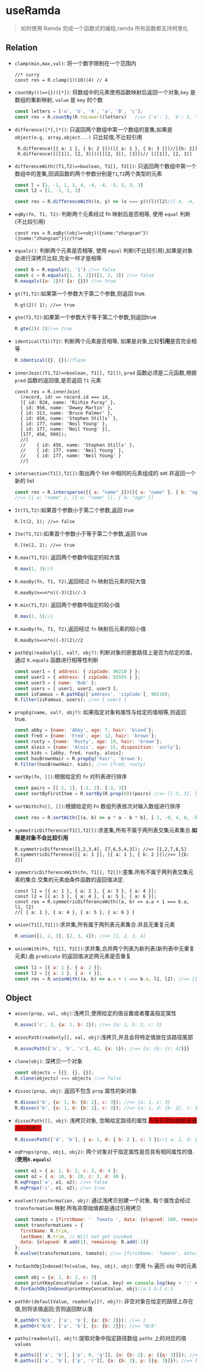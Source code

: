 # useRamda

> 如何使用 Ramda 完成一个函数式的编程,ramda 所有函数都支持柯里化

## Relation

* `clamp(min,max,val)`: 将一个数字限制在一个范围内

   ```JS
   //* curry
   const res = R.clamp(1)(10)(4) // 4
   ```

* `countBy(()=>{})([*])`: 将数组中的元素使用函数映射后返回一个对象,`key` 是数组的重新映射, `value` 是 `key` 的个数

   ```js
   const letters = ['a', 'b', 'A', 'a', 'B', 'c'];
   const res = R.countBy(R.toLower)(letters)   //=> {'a': 3, 'b': 2, 'c': 1}
   ```

* `difference([*],[*])`: 只返回两个数组中第一个数组的差集,如果是 `object(e.g. array,object...)` 只比较值,不比较引用

   ```JS
    R.difference([{ a: 1 }, { b: 2 }])([{ a: 1 }, { b: 3 }])//[{b: 2}]
    R.difference([[[1]], [2, 3]])([[[2, 3]], [3]])// [[[1]], [2, 3]]
   ```

* `differenceWith((T1,T2)=>boolean, T1[], T2[])`: 只返回两个数组中第一个数组中的差集,回调函数的两个参数分别是`T1`,`T2`两个类型的元素

   ```js
   const l = [1, -1, 1, 3, 4, -4, -4, -5, 5, 3, 3]
   const l2 = [1, -1, 1, 3]

   const res = R.differenceWith((x, y) => (x === y))(l)(l2)//[ 4, -4, -5, 5 ]
   ```

* `eqBy(fn, T1, T2)`: 判断两个元素经过 fn 映射后是否相等, 使用 `equal` 判断(不比较引用)

   ```JS
   const res = R.eqBy((obj)=>obj)({name:"zhangsan"})({name:"zhangsan"})//true
   ```

* `equals()`: 判断两个元素是否相等, 使用 `equal` 判断(不比较引用),如果是对象会进行深拷贝比较,完全一样才是相等

   ```js
   const b = R.equals(1, '1') //=> false
   const c = R.equals([1, 3, 2])([1, 2, 3]) //=> false
   R.eauqals({a: 1})( {a: {}}) //=> true
   ```

* `gt(T1,T2)`:如果第一个参数大于第二个参数,则返回 true.

   ```JS
   R.gt(2)( 1); //=> true
   ```

* `gte(T1,T2)`:如果第一个参数大于等于第二个参数,则返回true

   ```js
   R.gte(2)( 2)//=> true
   ```

* `identical(T1)(T2)`: 判断两个元素是否相等, 如果是对象,比较**引用**是否完全相等

   ```js
   R.identical({}, {})//flase
   ```

* `innerJoin((T1,T2)=>boolean, T1[], T2[])`, `pred` 函数必须是二元函数,根据 `pred` 函数的返回值,是否返回 `T1` 元素

   ```JS
   const res = R.innerJoin(
     (record, id) => record.id === id,
     [{ id: 824, name: 'Richie Furay' },
     { id: 956, name: 'Dewey Martin' },
     { id: 313, name: 'Bruce Palmer' },
     { id: 456, name: 'Stephen Stills' },
     { id: 177, name: 'Neil Young' },
     { id: 177, name: 'Neil Young' }],
     [177, 456, 999]);
     //[
     //    { id: 456, name: 'Stephen Stills' },
     //    { id: 177, name: 'Neil Young' },
     //    { id: 177, name: 'Neil Young' }
     //]
   ```

* `intersection(T1[],T2[])`:取出两个 list 中相同的元素组成的 set 并返回一个新的 list

   ```js
   const res = R.intersperse([{ a: "name" }])([{ a: "name" }, { b: "age" }])
   //=> [{ a: "name" }, [{ a: "name" }], { b: "age" }]
   ```

* `It(T1,T2)`:如果首个参数小于第二个参数,返回 true

   ```JS
   R.lt(2, 1); //=> false
   ```

* `Ite(T1,T2)`:如果首个参数小于等于第二个参数,返回 true

   ```JS
   R.lte(2, 2); //=> true
   ```

* `R.max(T1,T2)`: 返回两个参数中指定的较大值

   ```js
   R.max(1, 3)//3
   ```

* `R.maxBy(fn, T1, T2)`,返回经过 `fn` 映射后元素的较大值

   ```JS
   R.maxBy(n=>n*n)(-3)(2)//-3
   ```

* `R.min(T1,T2)`: 返回两个参数中指定的较小值

   ```js
   R.max(1, 3)//1
   ```

* `R.maxBy(fn, T1, T2)`,返回经过 `fn` 映射后元素的较小值

   ```JS
   R.maxBy(n=>n*n)(-3)(2)//2
   ```

* `pathEq(readonly[], val?, obj?)`: 判断对象的嵌套路径上是否为给定的值，通过 `R.equals` 函数进行相等性判断

   ```js
   const user1 = { address: { zipCode: 90210 } };
   const user2 = { address: { zipCode: 55555 } };
   const user3 = { name: 'Bob' };
   const users = [ user1, user2, user3 ];
   const isFamous = R.pathEq(['address', 'zipCode'], 90210);
   R.filter(isFamous, users); //=> [ user1 ]
   ```

* `propEq(name, val?, obj?)`: 如果指定对象和属性与给定的值相等,则返回 true.

   ```js
   const abby = {name: 'Abby', age: 7, hair: 'blond'};
   const fred = {name: 'Fred', age: 12, hair: 'brown'};
   const rusty = {name: 'Rusty', age: 10, hair: 'brown'};
   const alois = {name: 'Alois', age: 15, disposition: 'surly'};
   const kids = [abby, fred, rusty, alois];
   const hasBrownHair = R.propEq('hair', 'brown');
   R.filter(hasBrownHair, kids); //=> [fred, rusty]
   ```

* `sortBy(fn, [])`:根据给定的 `fn` 对列表进行排序

   ```js
   const pairs = [[-1, 1], [-2, 2], [-3, 3]]
   const sortByFirstItem = R.sortBy(R.prop(0))(pairs) //=> [[-3, 3], [-2, 2], [-1, 1]]
   ```

* `sortWith(Fn[], [])`:根据给定的 `Fn` 数组列表依次对输入数组进行排序

   ```js
   const res = R.sortWith([(a, b) => a * a - b * b], [-1, -9, 4, 0, -5])//[ 0, -1, 4, -5, -9 ]
   ```

* `symmetricDifference(T1[],T2[])`:求差集,所有不属于两列表交集元素集合.**如果是对象不会比较引用**

   ```JS
   R.symmetricDifference([1,2,3,4], [7,6,5,4,3]); //=> [1,2,7,6,5]
   R.symmetricDifference([{ a: 1 }], [{ a: 1 }, { b: 2 }])//=> [{b: 2}]
   ```

* `symmetricDifferenceWith(fn, T1[], T2[])`:差集.所有不属于两列表交集元素的集合.交集的元素由条件函数的返回值决定.

   ```JS
   const l1 = [{ a: 1 }, { a: 2 }, { a: 3 }, { a: 4 }];
   const l2 = [{ a: 3 }, { a: 4 }, { a: 5 }, { a: 6 }];
   const res = R.symmetricDifferenceWith((a, b) => a.a + 1 === b.a, l1, l2)
   //[ { a: 1 }, { a: 4 }, { a: 5 }, { a: 6 } ]
   ```

* `union(T1[],T2[])`:求并集,所有属于两列表元素集合.并且无重复元素

   ```js
   R.union([1, 2, 3], [2, 3, 4]); //=> [1, 2, 3, 4]
   ```

* `unionWith(Fn, T1[], T2[])`:求并集,合并两个列表为新列表(新列表中无重复元素).由 `predicate` 的返回值决定两元素是否重复

   ```js
   const l1 = [{ a: 1 }, { a: 2 }];
   const l2 = [{ a: 2 }, { a: 4 }];
   const res = R.unionWith((a, b) => a.a + 1 === b.a, l1, l2); //=> [{a: 1}, {a: 2}, {a: 2}, {a: 4}]
   ```

## Object

* `assoc(prop, val, obj)`:浅拷贝,使用给定的值设置或者覆盖指定属性

   ```js
   R.assoc('c', 3, {a: 1, b: 2}); //=> {a: 1, b: 2, c: 3}
   ```

* `assocPath(readonly[], val, obj)`:浅拷贝,并且会将特定值放在该路径尾部

   ```js
   R.assocPath(['a', 'b', 'c'], 42, {a: 5}); //=> {a: {b: {c: 42}}}
   ```

* `clone(obj)`: 深拷贝一个对象

   ```js
   const objects = [{}, {}, {}];
   R.clone(objects) === objects //=> false
   ```

* `dissoc(prop, obj)`: 返回不包含 `prop` 属性的新对象

   ```js
   R.dissoc('b', {a: 1, b: {d: 2}, c: 3}); //=> {a: 1, c: 3}
   R.dissoc('b', {a: 1, d: {b: 2}, c: 3}); //=> {a: 1, d: {b: 2}, c: 3}
   ```

* `dissocPath([], obj)`: 浅拷贝对象, 忽略给定路径的属性.<span style="background-color:red">所有非原始值都是通过引用拷贝</span>

   ```js
   R.dissocPath(['d', 'b'], { a: 1, d: { b: 2 }, c: 3 })//{ a: 1, d: {}, c: 3 }
   ```

* `eqProps(prop, obj1, obj2)`: 两个对象对于指定属性是否具有相同属性的值.(**使用`R.equals`**)

   ```js
   const o1 = { a: 1, b: 2, c: 3, d: 4 };
   const o2 = { a: 10, b: 20, c: 3, d: 40 };
   R.eqProps('a', o1, o2); //=> false
   R.eqProps('c', o1, o2); //=> true
   ```

* `evolve(transformation, obj)`: 通过浅拷贝创建一个对象, 每个属性会经过 `transformation` 映射.所有非原始值都是通过引用拷贝

   ```js
   const tomato = {firstName: '  Tomato ', data: {elapsed: 100, remaining: 1400}, id:123};
   const transformations = {
     firstName: R.trim,
     lastName: R.trim, // Will not get invoked.
     data: {elapsed: R.add(1), remaining: R.add(-1)}
   };
   R.evolve(transformations, tomato); //=> {firstName: 'Tomato', data: {elapsed: 101, remaining: 1399}, id:123}
   ```

* `forEachObjIndexed(fn(value, key, obj), obj)`: 使用 `fn` 遍历 obj 中的元素

   ```js
   const obj = {a: 1, b: 2, c: 3}
   const printKeyConcatValue = (value, key) => console.log(key + ':' + value)
   R.forEachObjIndexed(printKeyConcatValue, obj)//a:1 b:2 c:3
   ```

* `pathOr(defaultValue, readonly[]?, obj?)`: 非空对象在给定的路径上存在值,则将该值返回;否则返回默认值

   ```js
   R.pathOr('N/A', ['a', 'b'], {a: {b: 2}}); //=> 2
   R.pathOr('N/A', ['a', 'b'], {c: {b: 2}}); //=> "N/A"
   ```

* `paths(readonly[], obj?)`:提取对象中指定路径数组 `paths` 上的对应的值 `values`

   ```js
   R.paths([['a', 'b'], ['p', 0, 'q']], {a: {b: 2}, p: [{q: 3}]}); //=> [2, 3]
   R.paths([['a', 'b'], ['p', 'r']], {a: {b: 2}, p: [{q: 3}]}); //=> [2, undefined]
   ```
